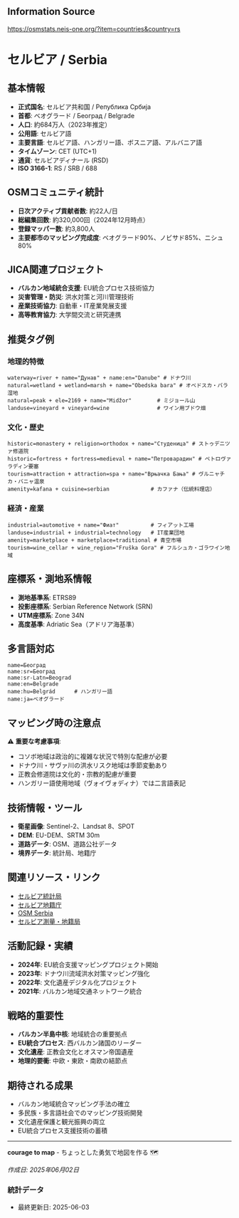 ## Information Source
https://osmstats.neis-one.org/?item=countries&country=rs

# セルビア / Serbia

## 基本情報

- **正式国名**: セルビア共和国 / Република Србија
- **首都**: ベオグラード / Београд / Belgrade
- **人口**: 約684万人（2023年推定）
- **公用語**: セルビア語
- **主要言語**: セルビア語、ハンガリー語、ボスニア語、アルバニア語
- **タイムゾーン**: CET (UTC+1)
- **通貨**: セルビアディナール (RSD)
- **ISO 3166-1**: RS / SRB / 688

## OSMコミュニティ統計

- **日次アクティブ貢献者数**: 約22人/日
- **総編集回数**: 約320,000回（2024年12月時点）
- **登録マッパー数**: 約3,800人
- **主要都市のマッピング完成度**: ベオグラード90%、ノビサド85%、ニシュ80%

## JICA関連プロジェクト

- **バルカン地域統合支援**: EU統合プロセス技術協力
- **災害管理・防災**: 洪水対策と河川管理技術
- **産業技術協力**: 自動車・IT産業発展支援
- **高等教育協力**: 大学間交流と研究連携

## 推奨タグ例

### 地理的特徴
```
waterway=river + name="Дунав" + name:en="Danube" # ドナウ川
natural=wetland + wetland=marsh + name="Obedska bara" # オベドスカ・バラ湿地
natural=peak + ele=2169 + name="Midžor"        # ミジョール山
landuse=vineyard + vineyard=wine               # ワイン用ブドウ畑
```

### 文化・歴史
```
historic=monastery + religion=orthodox + name="Студеница" # ストゥデニツァ修道院
historic=fortress + fortress=medieval + name="Петроварадин" # ペトロヴァラディン要塞
tourism=attraction + attraction=spa + name="Врњачка Бања" # ヴルニャチカ・バニャ温泉
amenity=kafana + cuisine=serbian             # カファナ（伝統料理店）
```

### 経済・産業
```
industrial=automotive + name="Фиат"          # フィアット工場
landuse=industrial + industrial=technology   # IT産業団地
amenity=marketplace + marketplace=traditional # 青空市場
tourism=wine_cellar + wine_region="Fruška Gora" # フルシュカ・ゴラワイン地域
```

## 座標系・測地系情報

- **測地基準系**: ETRS89
- **投影座標系**: Serbian Reference Network (SRN)
- **UTM座標系**: Zone 34N
- **高度基準**: Adriatic Sea（アドリア海基準）

## 多言語対応

```
name=Београд
name:sr=Београд
name:sr-Latn=Beograd
name:en=Belgrade
name:hu=Belgrád      # ハンガリー語
name:ja=ベオグラード
```

## マッピング時の注意点

⚠️ **重要な考慮事項**:
- コソボ地域は政治的に複雑な状況で特別な配慮が必要
- ドナウ川・サヴァ川の洪水リスク地域は季節変動あり
- 正教会修道院は文化的・宗教的配慮が重要
- ハンガリー語使用地域（ヴォイヴォディナ）では二言語表記

## 技術情報・ツール

- **衛星画像**: Sentinel-2、Landsat 8、SPOT
- **DEM**: EU-DEM、SRTM 30m
- **道路データ**: OSM、道路公社データ
- **境界データ**: 統計局、地籍庁

## 関連リソース・リンク

- [セルビア統計局](https://www.stat.gov.rs/)
- [セルビア地籍庁](https://www.rgz.gov.rs/)
- [OSM Serbia](https://www.openstreetmap.org/relation/1741311)
- [セルビア測量・地籍局](https://www.rgz.gov.rs/)

## 活動記録・実績

- **2024年**: EU統合支援マッピングプロジェクト開始
- **2023年**: ドナウ川流域洪水対策マッピング強化
- **2022年**: 文化遺産デジタル化プロジェクト
- **2021年**: バルカン地域交通ネットワーク統合

## 戦略的重要性

- **バルカン半島中核**: 地域統合の重要拠点
- **EU統合プロセス**: 西バルカン諸国のリーダー
- **文化遺産**: 正教会文化とオスマン帝国遺産
- **地理的要衝**: 中欧・東欧・南欧の結節点

## 期待される成果

- バルカン地域統合マッピング手法の確立
- 多民族・多言語社会でのマッピング技術開発
- 文化遺産保護と観光振興の両立
- EU統合プロセス支援技術の蓄積

---

**courage to map** - ちょっとした勇気で地図を作る 🗺️

*作成日: 2025年06月02日*

### 統計データ
- 最終更新日: 2025-06-03
